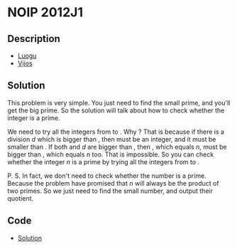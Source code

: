 # NOIP 2012J1

## Description

- [Luogu](https://www.luogu.com.cn/problem/P1075)
- [Vijos](https://www.vijos.org/p/1786)

## Solution

This problem is very simple. You just need to find the small prime, and you'll get the big prime. So the solution will talk about how to check whether the integer is a prime.

We need to try all the integers from <data value="c{2}"></data> to <data value="o{&lfloor;}o{&radic;}t{v{n}}o{&rfloor;}"></data>. Why <data value="o{&radic;}t{v{n}}"></data>? That is because if there is a division $d$ which is bigger than <data value="o{&radic;}t{v{n}}"></data>, then <data value="f{v{n}l{}v{d}}"></data> must be an integer, and it must be smaller than <data value="o{&radic;}t{v{n}}"></data>. If both <data value="f{v{n}l{}v{d}}"></data> and $d$ are bigger than <data value="o{&radic;}t{v{n}}"></data>, then <data value="f{v{d}o{}v{n}l{}v{d}}"></data>, which equals $n$, must be bigger than <data value="o{(}o{&radic;}t{v{n}}o{)}p{2}"></data>, which equals $n$ too. That is impossible. So you can check whether the integer $n$ is a prime by trying all the integers from <data value="c{2}"></data> to <data value="o{&lfloor;}o{&radic;}t{v{n}}o{&rfloor;}"></data>.

P. S. In fact, we don't need to check whether the number is a prime. Because the problem have promised that $n$ will always be the product of two primes. So we just need to find the small number, and output their quotient.

## Code

- [Solution](NOIP.2012J1.0.cpp)
